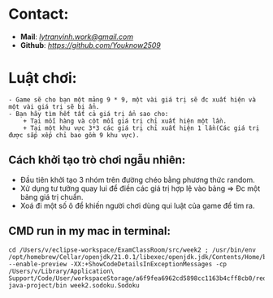 
# Contact:
 - **Mail**: *lytranvinh.work@gmail.com*
 - **Github**: *https://github.com/Youknow2509*

# Luật chơi:
    - Game sẽ cho bạn một mảng 9 * 9, một vài giá trị sẽ đc xuất hiện và một vài giá trị sẽ bị ẩn.
    - Bạn hãy tìm hết tất cả giá trị ẩn sao cho: 
        + Tại mỗi hàng và cột mỗi giá trị chỉ xuất hiện một lần.
        + Tại một khu vực 3*3 các giá trị chỉ xuất hiện 1 lần(Các giá trị được sắp xếp chỉ bao gồm 9 khu vực).

## Cách khởi tạo trò chơi ngẫu nhiên:
 
- Đầu tiên khởi tạo 3 nhóm trên đường chéo bằng phương thức random.
- Xử dụng tư tưởng quay lui để điền các giá trị hợp lệ vào bảng => Đc một bảng giá trị chuẩn.
- Xoá đi một số ô để khiến người chơi dùng qui luật của game để tìm ra.

## CMD run in my mac in terminal:

    cd /Users/v/eclipse-workspace/ExamClassRoom/src/week2 ; /usr/bin/env /opt/homebrew/Cellar/openjdk/21.0.1/libexec/openjdk.jdk/Contents/Home/bin/java --enable-preview -XX:+ShowCodeDetailsInExceptionMessages -cp /Users/v/Library/Application\ Support/Code/User/workspaceStorage/a6f9fea6962cd5898cc1163b4cff8cb0/redhat.java/jdt_ws/jdt.ls-java-project/bin week2.sodoku.Sodoku  